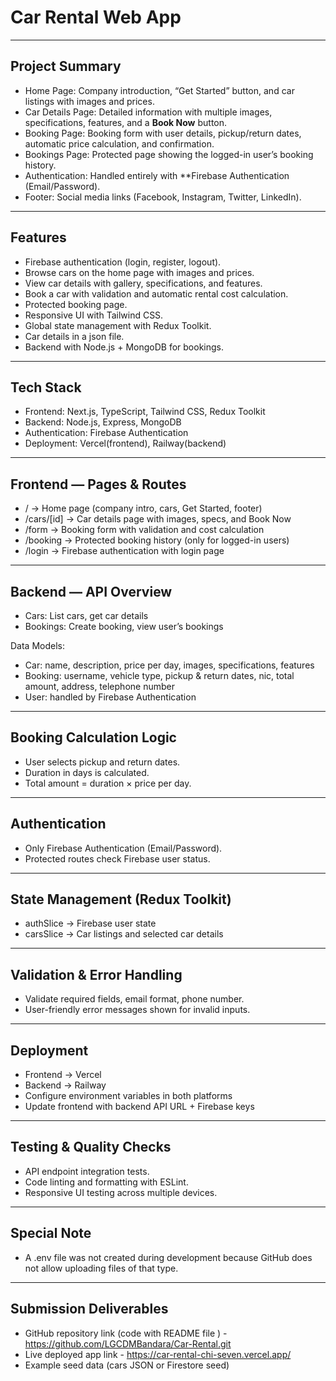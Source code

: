 # Car Rental Web App  
---

## Project Summary
- Home Page: Company introduction, “Get Started” button, and car listings with images and prices.  
- Car Details Page: Detailed information with multiple images, specifications, features, and a **Book Now** button.  
- Booking Page: Booking form with user details, pickup/return dates, automatic price calculation, and confirmation.  
- Bookings Page: Protected page showing the logged-in user’s booking history.  
- Authentication: Handled entirely with **Firebase Authentication (Email/Password).  
- Footer: Social media links (Facebook, Instagram, Twitter, LinkedIn).  

---

## Features
- Firebase authentication (login, register, logout).  
- Browse cars on the home page with images and prices.  
- View car details with gallery, specifications, and features.  
- Book a car with validation and automatic rental cost calculation.  
- Protected booking page.  
- Responsive UI with Tailwind CSS.  
- Global state management with Redux Toolkit.
- Car details in a json file. 
- Backend with Node.js + MongoDB for bookings.  

---

## Tech Stack
- Frontend: Next.js, TypeScript, Tailwind CSS, Redux Toolkit  
- Backend: Node.js, Express, MongoDB  
- Authentication: Firebase Authentication  
- Deployment: Vercel(frontend), Railway(backend)  

---


## Frontend — Pages & Routes
- / → Home page (company intro, cars, Get Started, footer)  
- /cars/[id] → Car details page with images, specs, and Book Now  
- /form → Booking form with validation and cost calculation  
- /booking → Protected booking history (only for logged-in users)  
- /login → Firebase authentication with login page  

---

## Backend — API Overview
- Cars: List cars, get car details  
- Bookings: Create booking, view user’s bookings  

Data Models:
- Car: name, description, price per day, images, specifications, features  
- Booking: username, vehicle type, pickup & return dates, nic, total amount, address, telephone number  
- User: handled by Firebase Authentication  

---

## Booking Calculation Logic
- User selects pickup and return dates.  
- Duration in days is calculated.  
- Total amount = duration × price per day.  

---

## Authentication
- Only Firebase Authentication (Email/Password).  
- Protected routes check Firebase user status.  

---

## State Management (Redux Toolkit)
- authSlice → Firebase user state  
- carsSlice → Car listings and selected car details  

---

## Validation & Error Handling
- Validate required fields, email format, phone number.  
- User-friendly error messages shown for invalid inputs.  

---

## Deployment
- Frontend → Vercel 
- Backend → Railway  
- Configure environment variables in both platforms  
- Update frontend with backend API URL + Firebase keys  

---

## Testing & Quality Checks  
- API endpoint integration tests.  
- Code linting and formatting with ESLint.  
- Responsive UI testing across multiple devices.  

---

## Special Note  
- A .env file was not created during development because GitHub does not allow uploading files of that type. 

---
## Submission Deliverables
- GitHub repository link (code with README file ) - https://github.com/LGCDMBandara/Car-Rental.git
- Live deployed app link - https://car-rental-chi-seven.vercel.app/    
- Example seed data (cars JSON or Firestore seed)
